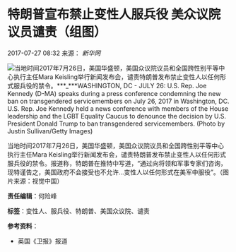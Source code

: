 # 特朗普宣布禁止变性人服兵役 美众议院议员谴责（组图）

2017-07-27 08:32 来源： _新华网_

![当地时间2017年7月26日，美国华盛顿，美国众议院议员和全国跨性别平等中心执行主任Mara Keisling举行新闻发布会，谴责特朗普发布禁止变性人以任何形式服兵役的禁令。***_***WASHINGTON, DC - JULY 26:  U.S. Rep. Joe Kennedy (D-MA) speaks during a press conference condemning the new ban on transgendered servicemembers on July 26, 2017 in Washington, DC.  U.S. Rep. Joe Kennedy held a news conference with members of the House leadership and the LGBT Equality Caucus to denounce the decision by U.S. President Donald Trump to ban transgendered servicemembers.  (Photo by Justin Sullivan/Getty Images)](129664908_15011152250401n.jpg)

当地时间2017年7月26日，美国华盛顿，美国众议院议员和全国跨性别平等中心执行主任Mara Keisling举行新闻发布会，谴责特朗普发布禁止变性人以任何形式服兵役的禁令。报道称，特朗普在推特中写道，“通过向将领和军事专家们咨询，现特谨告之，美国政府不会接受也不允许…变性人以任何形式在美军中服役”。（图片来源：视觉中国）

**责任编辑**：何险峰

**标签**：变性人、服兵役、特朗普、美国众议院、谴责

**参考资料**：
- 英国《卫报》报道